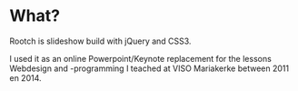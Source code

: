 # What?

Rootch is slideshow build with jQuery and CSS3.

I used it as an online Powerpoint/Keynote replacement for the lessons Webdesign and -programming I teached at VISO Mariakerke between 2011 en 2014.
